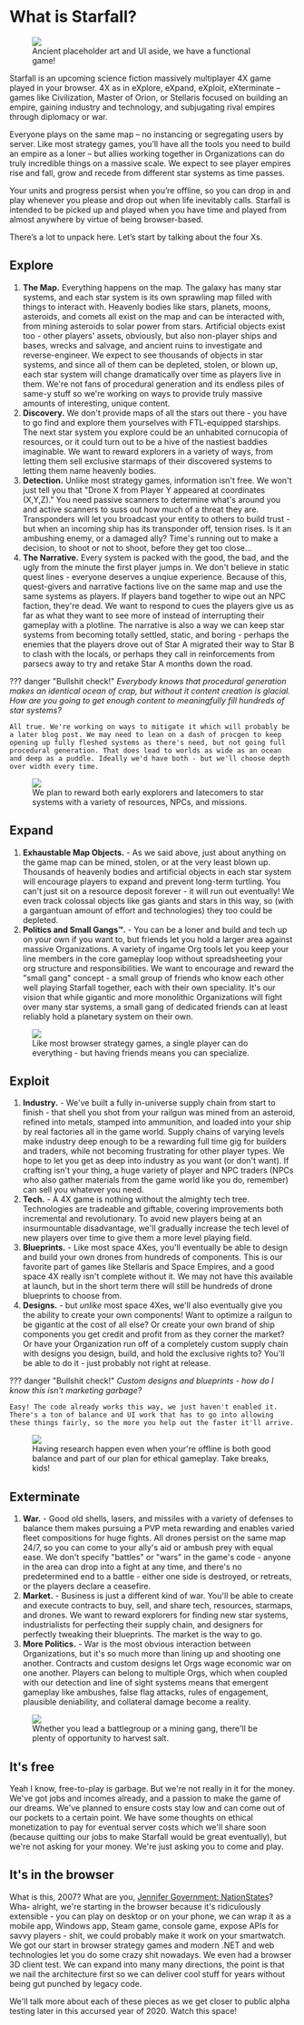 # What is Starfall?

<p align="center">
  <figure>
    <img src="http://arkeindustries.com/philotechnica/img/6.png">
    <figcaption>Ancient placeholder art and UI aside, we have a functional game!</figcaption>
  </figure>
</p>

Starfall is an upcoming science fiction massively multiplayer 4X game played in your browser. 4X as in eXplore, eXpand, eXploit, eXterminate – games like Civilization, Master of Orion, or Stellaris focused on building an empire, gaining industry and technology, and subjugating rival empires through diplomacy or war. 

Everyone plays on the same map – no instancing or segregating users by server. Like most strategy games, you’ll have all the tools you need to build an empire as a loner – but allies working together in Organizations can do truly incredible things on a massive scale. We expect to see player empires rise and fall, grow and recede from different star systems as time passes. 

Your units and progress persist when you’re offline, so you can drop in and play whenever you please and drop out when life inevitably calls. Starfall is intended to be picked up and played when you have time and played from almost anywhere by virtue of being browser-based.

There’s a lot to unpack here. Let’s start by talking about the four Xs.

## Explore
1. **The Map.** Everything happens on the map. The galaxy has many star systems, and each star system is its own sprawling map filled with things to interact with. Heavenly bodies like stars, planets, moons, asteroids, and comets all exist on the map and can be interacted with, from mining asteroids to solar power from stars. Artificial objects exist too - other players' assets, obviously, but also non-player ships and bases, wrecks and salvage, and ancient ruins to investigate and reverse-engineer. We expect to see thousands of objects in star systems, and since all of them can be depleted, stolen, or blown up, each star system will change dramatically over time as players live in them. We're not fans of procedural generation and its endless piles of same-y stuff so we're working on ways to provide truly massive amounts of interesting, unique content.
2. **Discovery.** We don't provide maps of all the stars out there - you have to go find and explore them yourselves with FTL-equipped starships. The next star system you explore could be an unhabited cornucopia of resources, or it could turn out to be a hive of the nastiest baddies imaginable. We want to reward explorers in a variety of ways, from letting them sell exclusive starmaps of their discovered systems to letting them name heavenly bodies.
3. **Detection.** Unlike most strategy games, information isn't free. We won't just tell you that "Drone X from Player Y appeared at coordinates (X,Y,Z)." You need passive scanners to determine what's around you and active scanners to suss out how much of a threat they are. Transponders will let you broadcast your entity to others to build trust - but when an incoming ship has its transponder off, tension rises. Is it an ambushing enemy, or a damaged ally? Time's running out to make a decision, to shoot or not to shoot, before they get too close...
3. **The Narrative.** Every system is packed with the good, the bad, and the ugly from the minute the first player jumps in. We don't believe in static quest lines - everyone deserves a unqiue experience. Because of this, quest-givers and narrative factions live on the same map and use the same systems as players. If players band together to wipe out an NPC faction, they're dead. We want to respond to cues the players give us as far as what they want to see more of instead of interrupting their gameplay with a plotline. The narrative is also a way we can keep star systems from becoming totally settled, static, and boring - perhaps the enemies that the players drove out of Star A migrated their way to Star B to clash with the locals, or perhaps they call in reinforcements from parsecs away to try and retake Star A months down the road.

??? danger "Bullshit check!"
    *Everybody knows that procedural generation makes an identical ocean of crap, but without it content creation is glacial. How are you going to get enough content to meaningfully fill hundreds of star systems?* 
    
    All true. We're working on ways to mitigate it which will probably be a later blog post. We may need to lean on a dash of procgen to keep opening up fully fleshed systems as there's need, but not going full procedural generation. That does lead to worlds as wide as an ocean and deep as a puddle. Ideally we'd have both - but we'll choose depth over width every time.

<p align="center">
  <figure>
    <img src="http://arkeindustries.com/philotechnica/img/3.png">
    <figcaption>We plan to reward both early explorers and latecomers to star systems with a variety of resources, NPCs, and missions.</figcaption>
  </figure>
</p>

## Expand
1. **Exhaustable Map Objects.** - As we said above, just about anything on the game map can be mined, stolen, or at the very least blown up. Thousands of heavenly bodies and artificial objects in each star system will encourage players to expand and prevent long-term turtling. You can't just sit on a resource deposit forever - it will run out eventually! We even track colossal objects like gas giants and stars in this way, so (with a gargantuan amount of effort and technologies) they too could be depleted.
2. **Politics and Small Gangs™.** - You can be a loner and build and tech up on your own if you want to, but friends let you hold a larger area against massive Organizations. A variety of ingame Org tools let you keep your line members in the core gameplay loop without spreadsheeting your org structure and responsibilities. We want to encourage and reward the "small gang" concept - a small group of friends who know each other well playing Starfall together, each with their own speciality. It's our vision that while gigantic and more monolithic Organizations will fight over many star systems, a small gang of dedicated friends can at least reliably hold a planetary system on their own.

<p align="center">
  <figure>
    <img src="http://arkeindustries.com/philotechnica/img/4.png">
    <figcaption>Like most browser strategy games, a single player can do everything - but having friends means you can specialize.</figcaption>
  </figure>
</p>

## Exploit
1. **Industry.** - We've built a fully in-universe supply chain from start to finish - that shell you shot from your railgun was mined from an asteroid, refined into metals, stamped into ammunition, and loaded into your ship by real factories all in the game world. Supply chains of varying levels make industry deep enough to be a rewarding full time gig for builders and traders, while not becoming frustrating for other player types. We hope to let you get as deep into industry as you want (or don't want). If crafting isn't your thing, a huge variety of player and NPC traders (NPCs who also gather materials from the game world like you do, remember) can sell you whatever you need.
2. **Tech.** - A 4X game is nothing without the almighty tech tree. Technologies are tradeable and giftable, covering improvements both incremental and revolutionary. To avoid new players being at an insurmountable disadvantage, we'll gradually increase the tech level of new players over time to give them a more level playing field.
3. **Blueprints.** - Like most space 4Xes, you'll eventually be able to design and build your own drones from hundreds of components. This is our favorite part of games like Stellaris and Space Empires, and a good space 4X really isn't complete without it. We may not have this available at launch, but in the short term there will still be hundreds of drone blueprints to choose from.
4. **Designs.** - but *unlike* most space 4Xes, we'll also eventually give you the ability to create your own components! Want to optimize a railgun to be gigantic at the cost of all else? Or create your own brand of ship components you get credit and profit from as they corner the market? Or have your Organization run off of a completely custom supply chain with designs you design, build, and hold the exclusive rights to? You'll be able to do it - just probably not right at release.

??? danger "Bullshit check!"
    *Custom designs and blueprints - how do I know this isn't marketing garbage?* 
    
    Easy! The code already works this way, we just haven't enabled it. There's a ton of balance and UI work that has to go into allowing these things fairly, so the more you help out the faster it'll arrive.

<p align="center">
  <figure>
    <img src="http://arkeindustries.com/philotechnica/img/2.png">
    <figcaption>Having research happen even when your're offline is both good balance and part of our plan for ethical gameplay. Take breaks, kids!</figcaption>
  </figure>
</p>

## Exterminate
1. **War.** - Good old shells, lasers, and missiles with a variety of defenses to balance them makes pursuing a PVP meta rewarding and enables varied fleet compositions for huge fights. All drones persist on the same map 24/7, so you can come to your ally's aid or ambush prey with equal ease. We don't specify "battles" or "wars" in the game's code - anyone in the area can drop into a fight at any time, and there's no predetermined end to a battle - either one side is destroyed, or retreats, or the players declare a ceasefire.
2. **Market.** - Business is just a different kind of war. You'll be able to create and execute contracts to buy, sell, and share tech, resources, starmaps, and drones. We want to reward explorers for finding new star systems, industrialists for perfecting their supply chain, and designers for perfectly tweaking their blueprints. The market is the way to go.
3. **More Politics.** - War is the most obvious interaction between Organizations, but it's so much more than lining up and shooting one another. Contracts and custom designs let Orgs wage economic war on one another. Players can belong to multiple Orgs, which when coupled with our detection and line of sight systems means that emergent gameplay like ambushes, false flag attacks, rules of engagement, plausible deniability, and collateral damage become a reality.

<p align="center">
  <figure>
    <img src="http://arkeindustries.com/philotechnica/img/1.png">
    <figcaption>Whether you lead a battlegroup or a mining gang, there'll be plenty of opportunity to harvest salt.</figcaption>
  </figure>
</p>

## It's free
Yeah I know, free-to-play is garbage. But we're not really in it for the money. We've got jobs and incomes already, and a passion to make the game of our dreams. We've planned to ensure costs stay low and can come out of our pockets to a certain point. We have some thoughts on ethical monetization to pay for eventual server costs which we'll share soon (because quitting our jobs to make Starfall would be great eventually), but we're not asking for your money. We're just asking you to come and play.

## It's in the browser
What is this, 2007? What are you, [Jennifer Government: NationStates](https://en.wikipedia.org/wiki/NationStates)? Wha- alright, we're starting in the browser because it's ridiculously extensible - you can play on desktop or on your phone, we can wrap it as a mobile app, Windows app, Steam game, console game, expose APIs for savvy players - shit, we could probably make it work on your smartwatch. We got our start in browser strategy games and modern .NET and web technologies let you do some crazy shit nowadays. We even had a browser 3D client test. We can expand into many many directions, the point is that we nail the architecture first so we can deliver cool stuff for years without being gut punched by legacy code. 

We'll talk more about each of these pieces as we get closer to public alpha testing later in this accursed year of 2020. Watch this space!